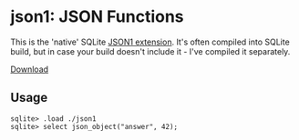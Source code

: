 # json1: JSON Functions

This is the 'native' SQLite [JSON1 extension](https://sqlite.org/json1.html).
It's often compiled into SQLite build, but in case your build doesn't include it - I've compiled it separately.

[Download](https://github.com/nalgeon/sqlean/releases/latest)

## Usage

```
sqlite> .load ./json1
sqlite> select json_object("answer", 42);
```
